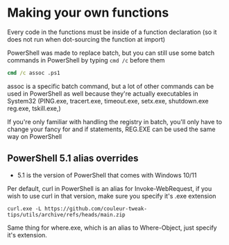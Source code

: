 # Making your own functions

Every code in the functions must be inside of a function declaration (so it does not run when dot-sourcing the function at import)


PowerShell was made to replace batch, but you can still use some batch commands in PowerShell by typing ``cmd /c`` before them

```bat
cmd /c assoc .ps1
```

assoc is a specific batch command, but a lot of other commands can be used in PowerShell as well because they're actually executables in System32 (PING.exe, tracert.exe, timeout.exe, setx.exe, shutdown.exe reg.exe, tskill.exe,)

If you're only familiar with handling the registry in batch, you'll only have to change your fancy for and if statements, REG.EXE can be used the same way on PowerShell

## PowerShell 5.1 alias overrides

-  5.1 is the version of PowerShell that comes with Windows 10/11 

Per default, curl in PowerShell is an alias for Invoke-WebRequest, if you wish to use curl in that version, make sure you specify it's .exe extension

```
curl.exe -L https://github.com/couleur-tweak-tips/utils/archive/refs/heads/main.zip
```
Same thing for where.exe, which is an alias to Where-Object, just specify it's extension.